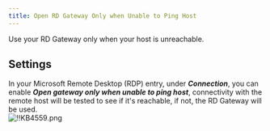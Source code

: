 ```yaml
---
title: Open RD Gateway Only when Unable to Ping Host
---
```

Use your RD Gateway only when your host is unreachable.

## Settings

In your Microsoft Remote Desktop (RDP) entry, under ***Connection***, you can enable ***Open gateway only when unable to ping host***, connectivity with the remote host will be tested to see if it's reachable, if not, the RD Gateway will be used.  
![!!KB4559.png](/img/en/kb/KB4559.png)
